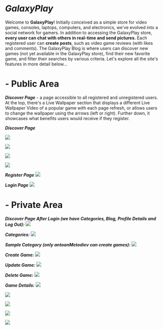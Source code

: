 # __*GalaxyPlay*__
Welcome to __GalaxyPlay__! Initially conceived as a simple store for video games, consoles, laptops, computers, and electronics, we've evolved into a social network for gamers. In addition to accessing the GalaxyPlay store, __every user can chat with others in real-time and send pictures.__ Each registered user can __create posts__, such as video game reviews (with likes and comments). The GalaxyPlay Blog is where users can discover new games (not yet available in the GalaxyPlay store), find their new favorite game, and filter their searches by various criteria. Let's explore all the site's features in more detail below...

# - Public Area

__*Discover Page*__ - a page accessible to all registered and unregistered users. At the top, there's a Live Wallpaper section that displays a different Live Wallpaper Video of a popular game with each page refresh, or allows users to change the wallpaper using the arrows (left or right). Further down, it showcases what benefits users would receive if they register.


__*Discover Page*__

![](client/README-images/live-wallper-1.png)

![](client/README-images/discover-page-1.png)

![](client/README-images/discover-page-2.png)

![](client/README-images/discover-page-3.png)


__*Register Page*__
![](client/README-images/register.png)

__*Login Page*__
![](client/README-images/login.png)


# - Private Area

__*Discover Page After Login (we have Categories, Blog, Profile Details and Log Out):*__
![](client/README-images/discover-page-after-login.png)

__*Categories:*__
![](client/README-images/categories.png)

__*Sample Category (only antoanMetodiev can create games):*__
![](client/README-images/ps5-games.png)

__*Create Game:*__
![](client/README-images/create-game.png)

__*Update Game:*__
![](client/README-images/update-game.png)

__*Delete Game:*__
![](client/README-images/delete-game.png)

__*Game Details:*__
![](client/README-images/game-details.png)

![](client/README-images/game-details-2.png)

![](client/README-images/game-details-3.png)

![](client/README-images/comments.png)

![](client/README-images/game-details-makeComment.png)




